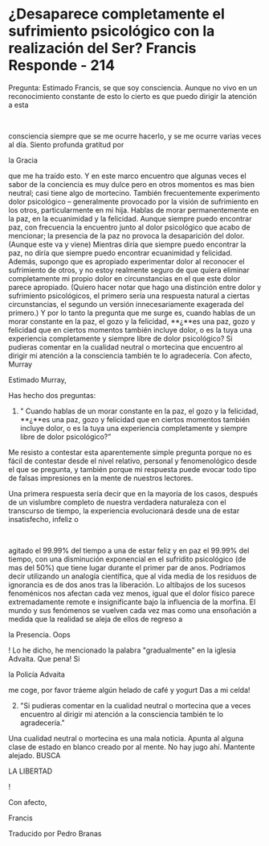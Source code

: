 # ¿Desaparece completamente el sufrimiento psicológico con la realización del Ser? Francis Responde - 214 

Pregunta: Estimado Francis, se que soy consciencia. Aunque no vivo en un reconocimiento constante de esto lo cierto es que puedo dirigir la atenci&oacute;n a esta

&nbsp; 

consciencia siempre que se me ocurre hacerlo, y se me ocurre varias veces al d&iacute;a. Siento profunda gratitud por 

la Gracia

 que me ha tra&iacute;do esto. Y en este marco encuentro que algunas veces el sabor de la conciencia es muy dulce pero en otros momentos es mas bien neutral; casi tiene algo de mortecino. Tambi&eacute;n frecuentemente experimento dolor psicol&oacute;gico &ndash; generalmente provocado por la visi&oacute;n de sufrimiento en los otros, particularmente en mi hija. Hablas de morar permanentemente en la paz, en la ecuanimidad y la felicidad. Aunque siempre puedo encontrar paz, con frecuencia la encuentro junto al dolor psicol&oacute;gico que acabo de mencionar; la presencia de la paz no provoca la desaparici&oacute;n del dolor. (Aunque este va y viene) Mientras dir&iacute;a que siempre puedo encontrar la paz, no dir&iacute;a que siempre puedo encontrar ecuanimidad y felicidad. Adem&aacute;s, supongo que es apropiado experimentar dolor al reconocer el sufrimiento de otros, y no estoy realmente seguro de que quiera eliminar completamente mi propio dolor en circunstancias en el que este dolor parece apropiado. (Quiero hacer notar que hago una distinci&oacute;n entre dolor y sufrimiento psicol&oacute;gicos, el primero ser&iacute;a una respuesta natural a ciertas circunstancias, el segundo un versi&oacute;n innecesariamente exagerada del primero.) Y por lo tanto la pregunta que me surge es, cuando hablas de un morar constante en la paz, el gozo y la felicidad, **&iquest;**es una paz, gozo y felicidad que en ciertos momentos tambi&eacute;n incluye dolor, o es la tuya una experiencia completamente y siempre libre de dolor psicol&oacute;gico? Si pudieras comentar en la cualidad neutral o mortecina que encuentro al dirigir mi atenci&oacute;n a la consciencia tambi&eacute;n te lo agradecer&iacute;a. Con afecto, Murray

Estimado Murray,

Has hecho dos preguntas:

1. " Cuando hablas de un morar constante en la paz, el gozo y la felicidad, **&iquest;**es una paz, gozo y felicidad que en ciertos momentos tambi&eacute;n incluye dolor, o es la tuya una experiencia completamente y siempre libre de dolor psicol&oacute;gico?&rdquo;

Me resisto a contestar esta aparentemente simple pregunta porque no es f&aacute;cil de contestar desde el nivel relativo, personal y fenomenol&oacute;gico desde el que se pregunta, y tambi&eacute;n porque mi respuesta puede evocar todo tipo de falsas impresiones en la mente de nuestros lectores. 

Una primera respuesta ser&iacute;a decir que en la mayor&iacute;a de los casos, despu&eacute;s de un vislumbre completo de nuestra verdadera naturaleza con el transcurso de tiempo, la experiencia evolucionar&aacute; desde una de estar insatisfecho, infeliz o

&nbsp; 

agitado el 99.99% del tiempo a una de estar feliz y en paz el 99.99% del tiempo, con una disminuci&oacute;n exponencial en el sufridito psicol&oacute;gico (de mas del 50%) que tiene lugar durante el primer par de anos. Podr&iacute;amos decir utilizando un analog&iacute;a cient&iacute;fica, que al vida media de los residuos de ignorancia es de dos anos tras la liberaci&oacute;n. Lo altibajos de los sucesos fenom&eacute;nicos nos afectan cada vez menos, igual que el dolor f&iacute;sico parece extremadamente remote e insignificante bajo la influencia de la morfina. El mundo y sus fen&oacute;menos se vuelven cada vez mas como una enso&ntilde;aci&oacute;n a medida que la realidad se aleja de ellos de regreso a 

la Presencia. Oops

! Lo he dicho, he mencionado la palabra "gradualmente" en la iglesia Advaita. Que pena! Si 

la Polic&iacute;a Advaita

 me coge, por favor tr&aacute;eme alg&uacute;n helado de caf&eacute; y yogurt Das a mi celda!

2. "Si pudieras comentar en la cualidad neutral o mortecina que a veces encuentro al dirigir mi atenci&oacute;n a la consciencia tambi&eacute;n te lo agradecer&iacute;a."

Una cualidad neutral o mortecina es una mala noticia. Apunta al alguna clase de estado en blanco creado por al mente. No hay jugo ah&iacute;. Mantente alejado. BUSCA 

LA LIBERTAD

!

Con afecto,

Francis

Traducido por Pedro Branas

